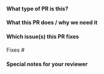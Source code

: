 <!--  Thanks for sending a pull request!  Here are some tips for you:

1. If this is your first time, please read our contributor guidelines: https://github.com/kubebb/core/blob/main/CONTRIBUTING.md
2. Ensure you have added or ran the appropriate tests for your PR

-->

#### What type of PR is this?

<!--
Add one of the following kinds:
/kind bug
/kind cleanup
/kind documentation
/kind feature

Optionally add one or more of the following kinds if applicable:
/kind api-change
/kind deprecation
/kind failing-test
/kind flake
/kind regression
-->

#### What this PR does / why we need it

#### Which issue(s) this PR fixes
<!--
*Automatically closes linked issue when PR is merged.
Usage: `Fixes #<issue number>`, or `Fixes (paste link of issue)`.
_If PR is about `failing-tests or flakes`, please post the related issues/tests in a comment and do not use `Fixes`_*
-->
Fixes #

#### Special notes for your reviewer
